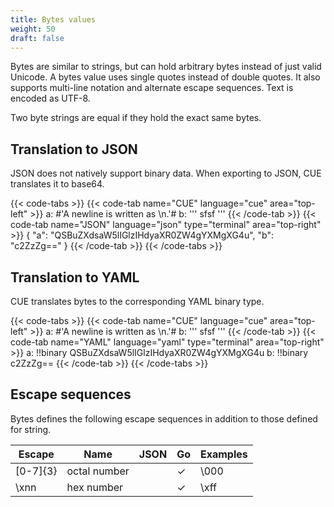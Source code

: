 ```yaml
---
title: Bytes values
weight: 50
draft: false
---
```


Bytes are similar to strings, but can hold arbitrary bytes instead of just valid Unicode. A bytes value uses single quotes instead of double quotes.
It also supports multi-line notation and alternate escape sequences. Text is encoded as UTF-8.

Two byte strings are equal if they hold the exact same bytes.

## Translation to JSON

JSON does not natively support binary data.
When exporting to JSON, CUE translates it to base64.

{{< code-tabs >}}
{{< code-tab name="CUE" language="cue"  area="top-left" >}}
a: #'A newline is written as \n.'#
b: '''
	sfsf
	'''
{{< /code-tab >}}
{{< code-tab name="JSON" language="json" type="terminal" area="top-right" >}}
{
    "a": "QSBuZXdsaW5lIGlzIHdyaXR0ZW4gYXMgXG4u",
    "b": "c2ZzZg=="
}
{{< /code-tab >}}
{{< /code-tabs >}}

## Translation to YAML

CUE translates bytes to the corresponding YAML binary type.

{{< code-tabs >}}
{{< code-tab name="CUE" language="cue"  area="top-left" >}}
a: #'A newline is written as \n.'#
b: '''
	sfsf
	'''
{{< /code-tab >}}
{{< code-tab name="YAML" language="yaml" type="terminal" area="top-right" >}}
a: !!binary QSBuZXdsaW5lIGlzIHdyaXR0ZW4gYXMgXG4u
b: !!binary c2ZzZg==
{{< /code-tab >}}
{{< /code-tabs >}}

## Escape sequences

Bytes defines the following escape sequences in addition to those defined for string.

| Escape | Name | JSON | Go | Examples |
| --- | --- | --- | --- | --- |
| \[0-7]{3} | octal number |  | ✓ | \000 |
| \xnn | hex number |  | ✓ | \xff |

<!-- TODO: should we deprecate octal numbers? -->

